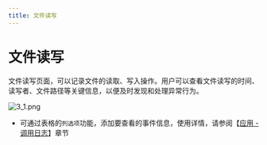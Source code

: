 ```yaml
---
title: 文件读写
---
```


# 文件读写

文件读写页面，可以记录文件的读取、写入操作。用户可以查看文件读写的时间、读写者、文件路径等关键信息，以便及时发现和处理异常行为。

![3_1.png](https://yunshan-guangzhou.oss-cn-beijing.aliyuncs.com/pub/pic/20230921650becce082cd.png)

- 可通过表格的`列选项`功能，添加要查看的事件信息，使用详情，请参阅【[应用 - 调用日志](../07-application/05-call_log.md)】章节
